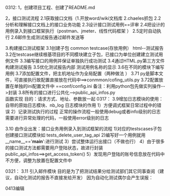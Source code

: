 0312:
1，创建项目工程、创建了README.md

2，接口测试流程
2.1获取接口文档（1.开放word/wiki文档库 2.chaeles抓包
2.2分析和理解接口文档上的接口业务功能
2.3设计接口测试用例==评审
2.4把设计的用例录入到接口框架执行（postman、jmeter、线性代码框架 ）
2.5定时自动执行
2.6邮件生成测试报告通过邮件发送等

3.构建接口测试框架
3.1创建子包 common testcase(存放用例） html--测试报告
3.2在testcase继续根基项目的不同模块建立子包，已接口为单位创建建立测试用例文件
3.3编写接口的用例并保证单独执行成功测试
3.4通过HTML.py第三方文件构建测试报告
3.5优化测试报告内部 测试用例名称的显示
3.6在不同的模块下编写用例
3.7添加配置文件，把主机地址作为全局配置（两种做法 ）
    3.71 py是脚本文件，可直接执行故配置直接放在代码中==>conmmon/cofing_utils.py
    3.72配置放置在单独的ini配置文件中 ==conf/config.ini
    备注：利用python包先做实列操作-->封装
3.8所有的接口进行公共化-->public_api_infos.py  
    函数实现 目的：请求方式、地址、参数放一起
0317：
3.9增加日志模块的使用：自带的原始日志模块、nb_log
    日志模块的作用 1）方便调式框架日常过程中的错误    2）记录测试执行的过程
    正常的操作流程一般使用debug或者info级别的日志
    需要进行异常处理的代码，一般使用error级别的日志

3.10 由作业出发：接口业务用例录入到测试框架的流程
    1)对应的testscases子包创建接口测试模块如 tests_delete_user_tag_api
    2)编写好一个用例就用__name__=='__main__':进行测试
    3）尝试整体运行出接口（不做也行）
    4）由于很多的接口测试方法都需要用户登陆状态，故进行封装
        public_api_infos==>get_access_token()
    5）发现用户登陆的账号信息放在代码中不方便，调整为放置在配置文件中

0321：
3.11 引入邮件模块
    目的是为了把测试结果分给测试部们其它同事查阅（建议，自动化测试的报告不直接发给开发）
    因为自动化测试偶尔会产生误报：

0413编辑
    





















